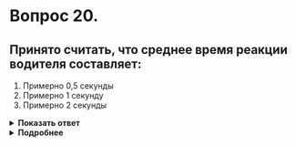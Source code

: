 # Вопрос 20.

## Принято считать, что среднее время реакции водителя составляет:

1. Примерно 0,5 секунды
2. Примерно 1 секунду
3. Примерно 2 секунды

<details>
<summary><b>Показать ответ</b></summary>
Правильный ответ: 2
</details>
<details>
<summary><b>Подробнее</b></summary>
Время реакции у каждого водителя различно и постоянной величиной не является. Экспериментально выведено, что среднее время реакции водителей примерно равно 1 секунде. Что такое секунда – произнесите сочетание слов «двадцать два». Время секунды прошло. При увеличении индивидуального времени реакции ее следует компенсировать снижением средней скорости движения транспортного средства. Более подробно о реакции водителя, «потерянном времени», минимальной безопасной дистанции, выполнении обгона изложено в пособии «Автошкола РФ», издательства «ЭКСМО».
</details>